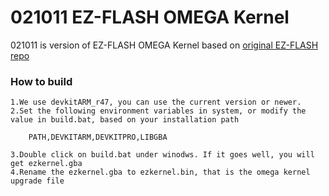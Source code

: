 # 021011 EZ-FLASH OMEGA Kernel

 021011 is version of EZ-FLASH OMEGA Kernel based on [original EZ-FLASH repo](https://github.com/ez-flash/omega-kernel) 

### How to build 

    1.We use devkitARM_r47, you can use the current version or newer.
    2.Set the following environment variables in system, or modify the value in build.bat, based on your installation path
 
        PATH,DEVKITARM,DEVKITPRO,LIBGBA

    3.Double click on build.bat under winodws. If it goes well, you will get ezkernel.gba
    4.Rename the ezkernel.gba to ezkernel.bin, that is the omega kernel upgrade file
